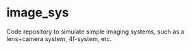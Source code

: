 # image_sys
Code repository to simulate simple imaging systems, such as a lens+camera system, 4f-system, etc. 
